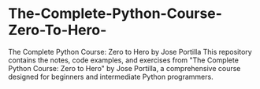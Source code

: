 # The-Complete-Python-Course-Zero-To-Hero-
The Complete Python Course: Zero to Hero by Jose Portilla This repository contains the notes, code examples, and exercises from "The Complete Python Course: Zero to Hero" by Jose Portilla, a comprehensive course designed for beginners and intermediate Python programmers.  
